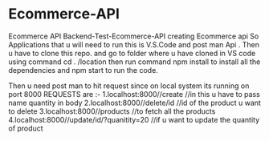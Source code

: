 # Ecommerce-API
Ecommerce API 
Backend-Test-Ecommerce-API
creating Ecommerce api So Applications that u will need to run this is V.S.Code and post man Api .
Then u have to clone this repo. and go to folder where u have cloned in VS code using command cd .
/location then run command npm install to install all the dependencies and npm start to run the code.

Then u need post man to hit request since on local system its running on port 8000 REQUESTS are
:- 1.localhost:8000//create //in this u have to pass name quantity in body 2.localhost:8000//delete/id //id 
of the product u want to delete 3.localhost:8000//products //to fetch all the products 
4.localhost:8000//update/id/?quanitity=20 //if u want to update the quantity of product
